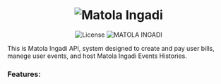 <h1 align="center">
  <img alt="Matola Ingadi" title="Matola Ingadi" src=".github/baner.png" />
</h1>

<p align="center">
  <img alt="License" src="https://img.shields.io/static/v1?label=license&message=MIT&color=007D59&labelColor=01032C">

 <img src="https://img.shields.io/static/v1?label=MATOLA_INGADI&message=1.0.0&color=007D59&labelColor=01032C" alt="MATOLA INGADI" />
</p>


This is Matola Ingadi API, system designed to create and pay user bills, manege user events, and host Matola Ingadi Events Histories. 

### Features: 
